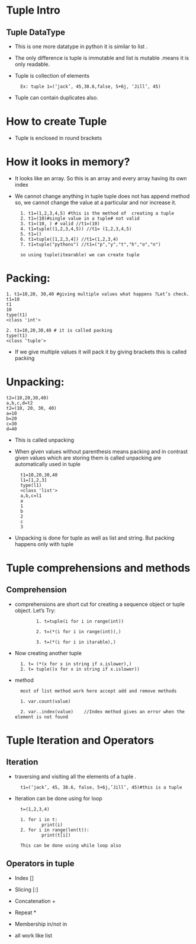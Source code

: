 # Tuple Intro
## Tuple DataType
- This is one more datatype in python it is similar to list . 
- The only difference is tuple is immutable and list is mutable .means it is only readable.
- Tuple is collection of elements
    
        Ex: tuple 1=(‘jack’, 45,38.6,false, 5+6j, ‘Jill’, 45)
- Tuple can contain duplicates also.
# How to create Tuple
- Tuple is enclosed in round brackets
# How it looks in memory?
- It looks like an array. So this is an array and every array having its own index
- We cannot change anything in tuple tuple does not has append method so, we cannot change the value at a particular and nor increase it.

        1. t1=(1,2,3,4,5) #this is the method of  creating a tuple
        2. t1=(10)#single value in a tuple# not valid
        3. t1=(10, ) # valid //t1=(10)
        4. t1=tuple((1,2,3,4,5)) //t1= (1,2,3,4,5)
        5. t1=()
        6. t1=tuple([1,2,3,4]) //t1=(1,2,3,4)
        7. t1=tuple("pythons") //t1=("p","y","t","h","o","n")

        so using tuple(itearable) we can create tuple
# Packing:
    1. t1=10,20, 30,40 #giving multiple values what happens ?Let’s check.
    t1=10
    t1
    10
    type(t1)
    <class 'int'>

    2. t1=10,20,30,40 # it is called packing
    type(t1)
    <class ‘tuple'>
- If we give multiple values it will pack it by giving brackets this is called packing
# Unpacking:
    t2=(10,20,30,40)
    a,b,c,d=t2
    t2=(10, 20, 30, 40)
    a=10
    b=20
    c=30
    d=40
- This is called unpacking
- When given values without parenthesis means packing and in contrast given values which are storing them is called unpacking are automatically used in tuple

        t1=10,20,30,40
        l1=[1,2,3]
        type(l1)
        <class 'list'>
        a,b,c=l1
        a
        1
        b
        2
        c
        3
- Unpacking is done for tuple as well as list and string. But packing happens only with tuple


# Tuple comprehensions and methods
## Comprehension
- comprehensions are short cut for creating a sequence object or tuple object.
Let’s Try:

              1. t=tuple(i for i in range(int))

              2. t=(*(i for i in range(int)),)  

              3. t=(*(i for i in itarable),)

- Now creating another tuple

        1. t= (*(x for x in string if x.islower),)
        2. t= tuple((x for x in string if x.islower))
- method
        
        most of list method work here accept add and remove methods

        1. var.count(value)

        2. var..index(value)    //Index method gives an error when the element is not found

        
# Tuple Iteration and Operators
## Iteration
- traversing and visiting all the elements of a tuple .
                
        t1=(‘jack’, 45, 38.6, false, 5+6j,’Jill’, 45)#this is a tuple

- Iteration can be done using for loop

        t=(1,2,3,4)

        1. for i in t:
                print(i)
        2. for i in range(len(t)):
                print(t[i])
        
        This can be done using while loop also
## Operators in tuple

- Index []
- Slicing [:]
- Concatenation +
- Repeat *
- Membership in/not in

- all work like list


